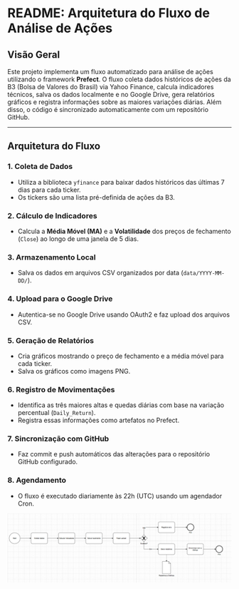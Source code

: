 # README: Arquitetura do Fluxo de Análise de Ações

## Visão Geral

Este projeto implementa um fluxo automatizado para análise de ações utilizando o framework **Prefect**. O fluxo coleta dados históricos de ações da B3 (Bolsa de Valores do Brasil) via Yahoo Finance, calcula indicadores técnicos, salva os dados localmente e no Google Drive, gera relatórios gráficos e registra informações sobre as maiores variações diárias. Além disso, o código é sincronizado automaticamente com um repositório GitHub.

---

## Arquitetura do Fluxo

### 1. Coleta de Dados
- Utiliza a biblioteca `yfinance` para baixar dados históricos das últimas 7 dias para cada ticker.
- Os tickers são uma lista pré-definida de ações da B3.

### 2. Cálculo de Indicadores
- Calcula a **Média Móvel (MA)** e a **Volatilidade** dos preços de fechamento (`Close`) ao longo de uma janela de 5 dias.

### 3. Armazenamento Local
- Salva os dados em arquivos CSV organizados por data (`data/YYYY-MM-DD/`).

### 4. Upload para o Google Drive
- Autentica-se no Google Drive usando OAuth2 e faz upload dos arquivos CSV.

### 5. Geração de Relatórios
- Cria gráficos mostrando o preço de fechamento e a média móvel para cada ticker.
- Salva os gráficos como imagens PNG.

### 6. Registro de Movimentações
- Identifica as três maiores altas e quedas diárias com base na variação percentual (`Daily_Return`).
- Registra essas informações como artefatos no Prefect.

### 7. Sincronização com GitHub
- Faz commit e push automáticos das alterações para o repositório GitHub configurado.

### 8. Agendamento
- O fluxo é executado diariamente às 22h (UTC) usando um agendador Cron.

![alt text](image.png)